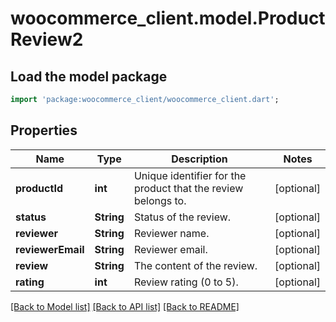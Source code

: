 # woocommerce_client.model.ProductReview2

## Load the model package
```dart
import 'package:woocommerce_client/woocommerce_client.dart';
```

## Properties
Name | Type | Description | Notes
------------ | ------------- | ------------- | -------------
**productId** | **int** | Unique identifier for the product that the review belongs to. | [optional] 
**status** | **String** | Status of the review. | [optional] 
**reviewer** | **String** | Reviewer name. | [optional] 
**reviewerEmail** | **String** | Reviewer email. | [optional] 
**review** | **String** | The content of the review. | [optional] 
**rating** | **int** | Review rating (0 to 5). | [optional] 

[[Back to Model list]](../README.md#documentation-for-models) [[Back to API list]](../README.md#documentation-for-api-endpoints) [[Back to README]](../README.md)


